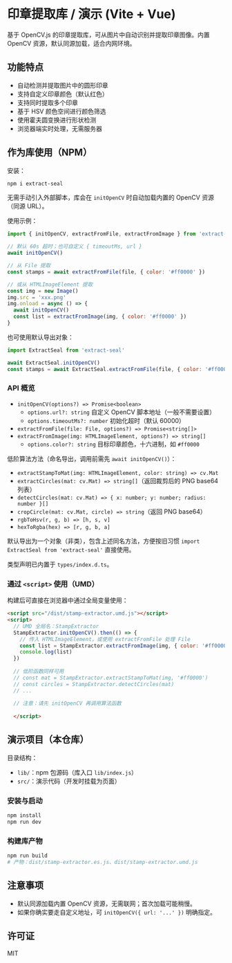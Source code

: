 # 印章提取库 / 演示 (Vite + Vue)

基于 OpenCV.js 的印章提取库，可从图片中自动识别并提取印章图像。内置 OpenCV 资源，默认同源加载，适合内网环境。

## 功能特点

- 自动检测并提取图片中的圆形印章
- 支持自定义印章颜色（默认红色）
- 支持同时提取多个印章
- 基于 HSV 颜色空间进行颜色筛选
- 使用霍夫圆变换进行形状检测
- 浏览器端实时处理，无需服务器

## 作为库使用（NPM）

安装：

```bash
npm i extract-seal
```

无需手动引入外部脚本，库会在 `initOpenCV` 时自动加载内置的 OpenCV 资源（同源 URL）。

使用示例：

```js
import { initOpenCV, extractFromFile, extractFromImage } from 'extract-seal'

// 默认 60s 超时；也可自定义 { timeoutMs, url }
await initOpenCV()

// 从 File 提取
const stamps = await extractFromFile(file, { color: '#ff0000' })

// 或从 HTMLImageElement 提取
const img = new Image()
img.src = 'xxx.png'
img.onload = async () => {
  await initOpenCV()
  const list = extractFromImage(img, { color: '#ff0000' })
}
```

也可使用默认导出对象：

```js
import ExtractSeal from 'extract-seal'

await ExtractSeal.initOpenCV()
const stamps = await ExtractSeal.extractFromFile(file, { color: '#ff0000' })
```

### API 概览

- `initOpenCV(options?) => Promise<boolean>`
  - `options.url?: string` 自定义 OpenCV 脚本地址（一般不需要设置）
  - `options.timeoutMs?: number` 初始化超时（默认 60000）
- `extractFromFile(file: File, options?) => Promise<string[]>`
- `extractFromImage(img: HTMLImageElement, options?) => string[]`
  - `options.color?: string` 目标印章颜色，十六进制，如 `#ff0000`

低阶算法方法（命名导出，调用前需先 `await initOpenCV()`）：

- `extractStampToMat(img: HTMLImageElement, color: string) => cv.Mat`
- `extractCircles(mat: cv.Mat) => string[]`（返回裁剪后的 PNG base64 列表）
- `detectCircles(mat: cv.Mat) => { x: number; y: number; radius: number }[]`
- `cropCircle(mat: cv.Mat, circle) => string`（返回 PNG base64）
- `rgbToHsv(r, g, b) => [h, s, v]`
- `hexToRgba(hex) => [r, g, b, a]`

默认导出为一个对象（非类），包含上述同名方法，方便按旧习惯 `import ExtractSeal from 'extract-seal'` 直接使用。

类型声明已内置于 `types/index.d.ts`。

### 通过 `<script>` 使用（UMD）

构建后可直接在浏览器中通过全局变量使用：

```html
<script src="/dist/stamp-extractor.umd.js"></script>
<script>
  // UMD 全局名：StampExtractor
  StampExtractor.initOpenCV().then(() => {
    // 传入 HTMLImageElement，或使用 extractFromFile 处理 File
    const list = StampExtractor.extractFromImage(img, { color: '#ff0000' })
    console.log(list)
  })
  
  // 低阶函数同样可用
  // const mat = StampExtractor.extractStampToMat(img, '#ff0000')
  // const circles = StampExtractor.detectCircles(mat)
  // ...
  
  // 注意：请先 initOpenCV 再调用算法函数
  
  </script>
```

## 演示项目（本仓库）

目录结构：

- `lib/`：npm 包源码（库入口 `lib/index.js`）
- `src/`：演示代码（开发时挂载为页面）

### 安装与启动

```bash
npm install
npm run dev
```

### 构建库产物

```bash
npm run build
# 产物：dist/stamp-extractor.es.js、dist/stamp-extractor.umd.js
```

## 注意事项

- 默认同源加载内置 OpenCV 资源，无需联网；首次加载可能稍慢。
- 如果你确实要走自定义地址，可 `initOpenCV({ url: '...' })` 明确指定。

## 许可证

MIT
